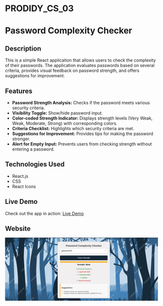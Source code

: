 # PRODIDY_CS_03
# Password Complexity Checker

## Description
This is a simple React application that allows users to check the complexity of their passwords. The application evaluates passwords based on several criteria, provides visual feedback on password strength, and offers suggestions for improvement.

## Features
- **Password Strength Analysis:** Checks if the password meets various security criteria.
- **Visibility Toggle:** Show/hide password input.
- **Color-coded Strength Indicator:** Displays strength levels (Very Weak, Weak, Moderate, Strong) with corresponding colors.
- **Criteria Checklist:** Highlights which security criteria are met.
- **Suggestions for Improvement:** Provides tips for making the password stronger.
- **Alert for Empty Input:** Prevents users from checking strength without entering a password.

## Technologies Used
- React.js
- CSS
- React Icons

## Live Demo
Check out the app in action: [Live Demo](https://passwordcomplexitychecker.netlify.app/)

## Website
![live website](https://github.com/chandrakamalsingh007/PRODIGY_CS_03/blob/main/passwordcomplexitychecker.jpg)

